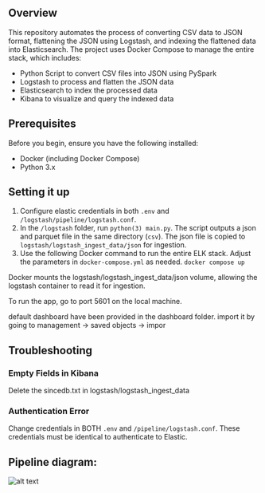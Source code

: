 ## Overview
This repository automates the process of converting CSV data to JSON format, flattening the JSON using Logstash, and indexing the flattened data into Elasticsearch. The project uses Docker Compose to manage the entire stack, which includes:

- Python Script to convert CSV files into JSON using PySpark
- Logstash to process and flatten the JSON data
- Elasticsearch to index the processed data
- Kibana to visualize and query the indexed data

## Prerequisites
Before you begin, ensure you have the following installed:
- Docker (including Docker Compose)
- Python 3.x

## Setting it up
1) Configure elastic credentials in both  `.env` and `/logstash/pipeline/logstash.conf`. 
2) In the `/logstash` folder, run `python(3) main.py`. The script outputs a json and parquet file in the same directory (`csv`). The json file is copied to `logstash/logstash_ingest_data/json` for ingestion.
3) Use the following Docker command to run the entire ELK stack. Adjust the parameters in `docker-compose.yml` as needed.
```docker compose up``` 

Docker mounts the logstash/logstash_ingest_data/json volume, allowing the logstash container to read it for ingestion.

To run the app, go to port 5601 on the local machine.

default dashboard have been provided in the dashboard folder.
import it by going to management -> saved objects -> impor

## Troubleshooting
### Empty Fields in Kibana
Delete the sincedb.txt in logstash/logstash_ingest_data 

### Authentication Error
Change credentials in BOTH `.env` and `/pipeline/logstash.conf`. These credentials must be identical to authenticate to Elastic.

## Pipeline diagram:
![alt text](GDELT_250325.drawio.png)
